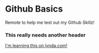 Github Basics
=================================================
Remote to help me test out my Github Skillz!

### This really needs another header

[I'm learning this on lynda.com!](http://www.lynda.com)

